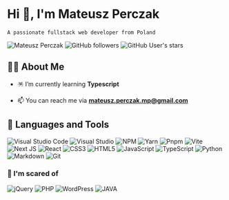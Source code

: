 # Hi 👋, I'm Mateusz Perczak

`A passionate fullstack web developer from Poland`

![Mateusz Perczak](https://komarev.com/ghpvc/?username=MateuszPerczak&style=social)
![GitHub followers](https://img.shields.io/github/followers/MateuszPerczak?style=flat)
![GitHub User's stars](https://img.shields.io/github/stars/MateuszPerczak?style=flat)

## 🙋‍♂️ About Me

- 🪅 I’m currently learning **Typescript**

- 📫 You can reach me via [**mateusz.perczak.mp@gmail.com**](mailto:mateusz.perczak.mp@gmail.com)

## 🔧 Languages and Tools

![Visual Studio Code](https://img.shields.io/badge/Visual%20Studio%20Code-0078d7.svg?logo=visual-studio-code&logoColor=white&color=575757)
![Visual Studio](https://img.shields.io/badge/Visual%20Studio-5C2D91.svg?logo=visual-studio&logoColor=white&color=575757)
![NPM](https://img.shields.io/badge/NPM-%23000000.svg?logo=npm&logoColor=white&color=575757)
![Yarn](https://img.shields.io/badge/yarn-%232C8EBB.svg?logo=yarn&logoColor=white&color=575757)
![Pnpm](https://img.shields.io/badge/pnpm-%fb903b.svg?logo=pnpm&logoColor=white&color=575757)
![Vite](https://img.shields.io/badge/vite-%23646CFF.svg?logo=vite&logoColor=white&color=575757)
![Next JS](https://img.shields.io/badge/Next-black?logo=next.js&logoColor=white&color=575757)
![React](https://img.shields.io/badge/react-%2320232a.svg?logo=react&logoColor=fff&color=575757)
![CSS3](https://img.shields.io/badge/css3-%231572B6.svg?logo=css3&logoColor=white&color=575757)
![HTML5](https://img.shields.io/badge/html5-%23E34F26.svg?logo=html5&logoColor=white&color=575757)
![JavaScript](https://img.shields.io/badge/javascript-%23323330.svg?logo=javascript&logoColor=fff&color=575757)
![TypeScript](https://img.shields.io/badge/typescript-%23007ACC.svg?logo=typescript&logoColor=white&color=575757)
![Python](https://img.shields.io/badge/python-3670A0?logo=python&logoColor=fff&color=575757)
![Markdown](https://img.shields.io/badge/markdown-%23000000.svg?logo=markdown&logoColor=white&color=575757)
![Git](https://img.shields.io/badge/git-%23F05033.svg?logo=git&logoColor=white&color=575757)

### 🤡 I'm scared of

![jQuery](https://img.shields.io/badge/jquery-%230769AD.svg?logo=jquery&logoColor=white&color=000)
![PHP](https://img.shields.io/badge/php-%23777BB4.svg?logo=php&logoColor=white&color=000)
![WordPress](https://img.shields.io/badge/WordPress-%23117AC9.svg?logo=WordPress&logoColor=white&color=000)
![JAVA](https://img.shields.io/badge/java-%23007400.svg?logo=java&logoColor=white&color=000)
